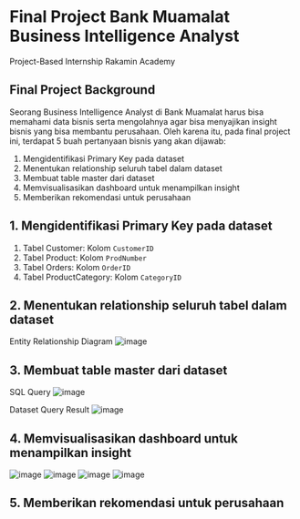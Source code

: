 # Final Project Bank Muamalat Business Intelligence Analyst
Project-Based Internship Rakamin Academy

## Final Project Background
Seorang Business Intelligence Analyst di Bank Muamalat harus bisa memahami data bisnis serta mengolahnya agar bisa menyajikan insight bisnis yang bisa membantu perusahaan. Oleh karena itu, pada final project ini, terdapat 5 buah pertanyaan bisnis yang akan dijawab:
1. Mengidentifikasi Primary Key pada dataset
2. Menentukan relationship seluruh tabel dalam dataset
3. Membuat table master dari dataset
4. Memvisualisasikan dashboard untuk menampilkan insight
5. Memberikan rekomendasi untuk perusahaan

## 1. Mengidentifikasi Primary Key pada dataset
1. Tabel Customer: Kolom `CustomerID`
2. Tabel Product: Kolom `ProdNumber`
3. Tabel Orders: Kolom `OrderID`
4. Tabel ProductCategory: Kolom `CategoryID`

## 2. Menentukan relationship seluruh tabel dalam dataset
Entity Relationship Diagram
![image](https://github.com/baramizzo58/VIX-Bank-Muamalat-Business-Intelligence-Analyst/assets/119744134/c5097325-d087-4675-a42e-aa9033893dfe)

## 3. Membuat table master dari dataset
SQL Query
![image](https://github.com/baramizzo58/VIX-Bank-Muamalat-Business-Intelligence-Analyst/assets/119744134/e42b55ef-6df8-4949-bb9a-f1cbf61e4ae7)

Dataset Query Result
![image](https://github.com/baramizzo58/VIX-Bank-Muamalat-Business-Intelligence-Analyst/assets/119744134/c0eb25df-b26e-41fc-b2eb-05a15287a300)

## 4. Memvisualisasikan dashboard untuk menampilkan insight
![image](https://github.com/baramizzo58/VIX-Bank-Muamalat-Business-Intelligence-Analyst/assets/119744134/11d60094-c079-4cb4-85f0-6eae150dbbdf)
![image](https://github.com/baramizzo58/VIX-Bank-Muamalat-Business-Intelligence-Analyst/assets/119744134/16075933-ec68-429e-aa13-68ed0597430a)
![image](https://github.com/baramizzo58/VIX-Bank-Muamalat-Business-Intelligence-Analyst/assets/119744134/80113324-626e-4770-bfda-104d5c1c9ba2)
![image](https://github.com/baramizzo58/VIX-Bank-Muamalat-Business-Intelligence-Analyst/assets/119744134/a4fbf370-82f8-4ae7-8a74-f417f5e700f7)




## 5. Memberikan rekomendasi untuk perusahaan
